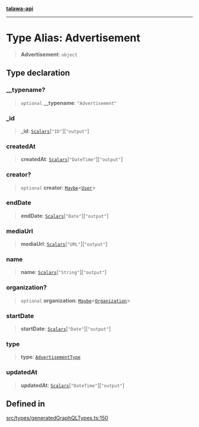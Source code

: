[**talawa-api**](../../../README.md)

***

# Type Alias: Advertisement

> **Advertisement**: `object`

## Type declaration

### \_\_typename?

> `optional` **\_\_typename**: `"Advertisement"`

### \_id

> **\_id**: [`Scalars`](Scalars.md)\[`"ID"`\]\[`"output"`\]

### createdAt

> **createdAt**: [`Scalars`](Scalars.md)\[`"DateTime"`\]\[`"output"`\]

### creator?

> `optional` **creator**: [`Maybe`](Maybe.md)\<[`User`](User.md)\>

### endDate

> **endDate**: [`Scalars`](Scalars.md)\[`"Date"`\]\[`"output"`\]

### mediaUrl

> **mediaUrl**: [`Scalars`](Scalars.md)\[`"URL"`\]\[`"output"`\]

### name

> **name**: [`Scalars`](Scalars.md)\[`"String"`\]\[`"output"`\]

### organization?

> `optional` **organization**: [`Maybe`](Maybe.md)\<[`Organization`](Organization.md)\>

### startDate

> **startDate**: [`Scalars`](Scalars.md)\[`"Date"`\]\[`"output"`\]

### type

> **type**: [`AdvertisementType`](AdvertisementType.md)

### updatedAt

> **updatedAt**: [`Scalars`](Scalars.md)\[`"DateTime"`\]\[`"output"`\]

## Defined in

[src/types/generatedGraphQLTypes.ts:150](https://github.com/Suyash878/talawa-api/blob/095e6964ce2a06c1c30d1acf81b6162203f1db91/src/types/generatedGraphQLTypes.ts#L150)
